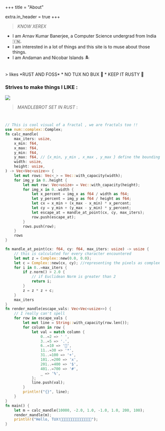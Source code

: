 +++
title = "About"

extra.in_header = true
+++

> *KNOW XEREX* 
  * I am Arnav Kumar Banerjee, a Computer Science undergrad from India 🇮🇳.
  * I am interested in a lot of things and this site is to muse about those things. 
  * I am Andaman and Nicobar Islands 🏝️
<br/>  
> likes *RUST AND FOSS*
  * NO TUX NO BUX 🐧
  * KEEP IT RUSTY 🦀

### Strives to make things I LIKE :
![](/images/free_as_in_freedom.png)



> *MANDLEBROT SET IN RUST* : 

```rust 


// This is cool visual of a fractal , we are fractals too !!
use num::complex::Complex;
fn calc_mandle(
    max_iters: usize,
    x_min: f64,
    x_max: f64,
    y_min: f64,
    y_max: f64, // {x_min, y_min , x_max , y_max } define the bounding box
    width: usize,
    height: usize,
) -> Vec<Vec<usize>> {
    let mut rows: Vec<_> = Vec::with_capacity(width);
    for img_y in 0..height {
        let mut row: Vec<usize> = Vec::with_capacity(height);
        for img_x in 0..width {
            let x_percent = img_x as f64 / width as f64;
            let y_percent = img_y as f64 / height as f64;
            let cx = x_min + (x_max - x_min) * x_percent;
            let cy = y_min + (y_max - y_min) * y_percent;
            let escape_at = mandle_at_point(cx, cy, max_iters);
            row.push(escape_at);
        }
        rows.push(row);
    }
    rows
}

fn mandle_at_point(cx: f64, cy: f64, max_iters: usize) -> usize {
    // this is calculated for every character encountered
    let mut z = Complex::new(0.0, 0.0);
    let c = Complex::new(cx, cy); //representing the pixels as complex number
    for i in 0..=max_iters {
        if z.norm() > 2.0 {
            // if Euclidean Norm is greater than 2
            return i;
        }
        z = z * z + c;
    }
    max_iters
}
fn render_mandle(escape_vals: Vec<Vec<usize>>) {
    // I really can't spell
    for row in escape_vals {
        let mut line = String::with_capacity(row.len());
        for column in row {
            let val = match column {
                0..=2 => ' ',
                3..=5 => '.',
                6..=10 => '🐧',
                11..=30 => '*',
                31..=100 => '+',
                101..=200 => 'x',
                201..=400 => '$',
                401..=700 => '#',
                _ => '%',
            };
            line.push(val);
        }
        println!("{}", line);
    }
}
fn main() {
    let m = calc_mandle(10000, -2.0, 1.0, -1.0, 1.0, 200, 100);
    render_mandle(m);
    println!("Hello, TUX!🐧🐧🐧🐧🐧🐧🐧🐧🐧🐧🐧🐧🐧🐧");
}
```
